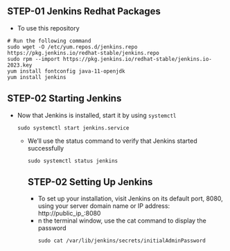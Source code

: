 ## STEP-01 Jenkins Redhat Packages

- To use this repository
```
# Run the following command
sudo wget -O /etc/yum.repos.d/jenkins.repo https://pkg.jenkins.io/redhat-stable/jenkins.repo
sudo rpm --import https://pkg.jenkins.io/redhat-stable/jenkins.io-2023.key
yum install fontconfig java-11-openjdk
yum install jenkins
```

## STEP-02 Starting Jenkins

- Now that Jenkins is installed, start it by using `systemctl`
  ```
  sudo systemctl start jenkins.service
  ```

  - We’ll use the status command to verify that Jenkins started successfully
    ```
    sudo systemctl status jenkins
    ```

    ## STEP-02 Setting Up Jenkins

    - To set up your installation, visit Jenkins on its default port, 8080, using your server domain name or IP address: http://public_ip_:8080
    - n the terminal window, use the cat command to display the password
      ```
      sudo cat /var/lib/jenkins/secrets/initialAdminPassword
      ```
